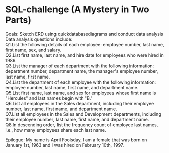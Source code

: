 # SQL-challenge (A Mystery in Two Parts)
Goals: Sketch ERD using quickdatabasediagrams and conduct data analysis  
Data analysis questions include:  
Q1.List the following details of each employee: employee number, last name, first name, sex, and salary.  
Q2.List first name, last name, and hire date for employees who were hired in 1986.  
Q3.List the manager of each department with the following information: department number, department name, the manager's employee number, last name, first name.  
Q4.List the department of each employee with the following information: employee number, last name, first name, and department name.  
Q5.List first name, last name, and sex for employees whose first name is "Hercules" and last names begin with "B."  
Q6.List all employees in the Sales department, including their employee number, last name, first name, and department name.  
Q7.List all employees in the Sales and Development departments, including their employee number, last name, first name, and department name.  
Q8.In descending order, list the frequency count of employee last names, i.e., how many employees share each last name.  
  
Epilogue: My name is April Foolsday, I am a female that was born on January 1st, 1963 and I was hired on February 10th, 1997.  
